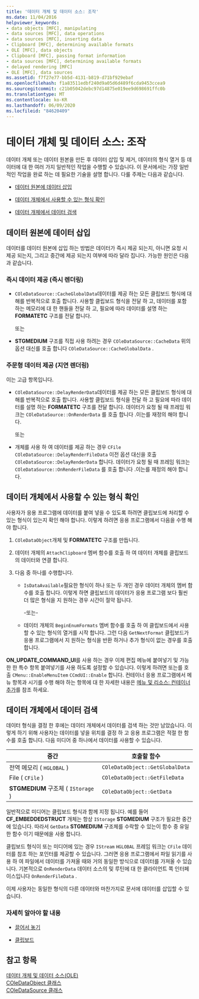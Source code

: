 ```yaml
---
title: '데이터 개체 및 데이터 소스: 조작'
ms.date: 11/04/2016
helpviewer_keywords:
- data objects [MFC], manipulating
- data sources [MFC], data operations
- data sources [MFC], inserting data
- Clipboard [MFC], determining available formats
- OLE [MFC], data objects
- Clipboard [MFC], passing format information
- data sources [MFC], determining available formats
- delayed rendering [MFC]
- OLE [MFC], data sources
ms.assetid: f7f27e77-bb5d-4131-b819-d71bf929ebaf
ms.openlocfilehash: f1a83511edbf240d9a05d6d489f6cda9453ccea9
ms.sourcegitcommit: c21b05042debc97d14875e019ee9d698691ffc0b
ms.translationtype: MT
ms.contentlocale: ko-KR
ms.lasthandoff: 06/09/2020
ms.locfileid: "84620409"
---
```

# <a name="data-objects-and-data-sources-manipulation"></a>데이터 개체 및 데이터 소스: 조작

데이터 개체 또는 데이터 원본을 만든 후 데이터 삽입 및 제거, 데이터의 형식 열거 등 데이터에 대 한 여러 가지 일반적인 작업을 수행할 수 있습니다. 이 문서에서는 가장 일반적인 작업을 완료 하는 데 필요한 기술을 설명 합니다. 다룰 주제는 다음과 같습니다.

- [데이터 원본에 데이터 삽입](#_core_inserting_data_into_a_data_source)

- [데이터 개체에서 사용할 수 있는 형식 확인](#_core_determining_the_formats_available_in_a_data_object)

- [데이터 개체에서 데이터 검색](#_core_retrieving_data_from_a_data_object)

## <a name="inserting-data-into-a-data-source"></a><a name="_core_inserting_data_into_a_data_source"></a>데이터 원본에 데이터 삽입

데이터를 데이터 원본에 삽입 하는 방법은 데이터가 즉시 제공 되는지, 아니면 요청 시 제공 되는지, 그리고 중간에 제공 되는지 여부에 따라 달라 집니다. 가능한 원인은 다음과 같습니다.

### <a name="supplying-data-immediately-immediate-rendering"></a>즉시 데이터 제공 (즉시 렌더링)

- `COleDataSource::CacheGlobalData`데이터를 제공 하는 모든 클립보드 형식에 대해를 반복적으로 호출 합니다. 사용할 클립보드 형식을 전달 하 고, 데이터를 포함 하는 메모리에 대 한 핸들을 전달 하 고, 필요에 따라 데이터를 설명 하는 **FORMATETC** 구조를 전달 합니다.

     또는

- **STGMEDIUM** 구조를 직접 사용 하려는 경우 `COleDataSource::CacheData` 위의 옵션 대신를 호출 합니다 `COleDataSource::CacheGlobalData` .

### <a name="supplying-data-on-demand-delayed-rendering"></a>주문형 데이터 제공 (지연 렌더링)

이는 고급 항목입니다.

- `COleDataSource::DelayRenderData`데이터를 제공 하는 모든 클립보드 형식에 대해를 반복적으로 호출 합니다. 사용할 클립보드 형식을 전달 하 고 필요에 따라 데이터를 설명 하는 **FORMATETC** 구조를 전달 합니다. 데이터가 요청 될 때 프레임 워크는 `COleDataSource::OnRenderData` 를 호출 합니다 .이는를 재정의 해야 합니다.

     또는

- 개체를 사용 하 여 데이터를 제공 하는 경우 `CFile` `COleDataSource::DelayRenderFileData` 이전 옵션 대신을 호출 `COleDataSource::DelayRenderData` 합니다. 데이터가 요청 될 때 프레임 워크는 `COleDataSource::OnRenderFileData` 를 호출 합니다 .이는를 재정의 해야 합니다.

## <a name="determining-the-formats-available-in-a-data-object"></a><a name="_core_determining_the_formats_available_in_a_data_object"></a>데이터 개체에서 사용할 수 있는 형식 확인

사용자가 응용 프로그램에 데이터를 붙여 넣을 수 있도록 하려면 클립보드에 처리할 수 있는 형식이 있는지 확인 해야 합니다. 이렇게 하려면 응용 프로그램에서 다음을 수행 해야 합니다.

1. `COleDataObject`개체 및 **FORMATETC** 구조를 만듭니다.

1. 데이터 개체의 `AttachClipboard` 멤버 함수를 호출 하 여 데이터 개체를 클립보드의 데이터와 연결 합니다.

1. 다음 중 하나를 수행합니다.

   - `IsDataAvailable`필요한 형식이 하나 또는 두 개인 경우 데이터 개체의 멤버 함수를 호출 합니다. 이렇게 하면 클립보드의 데이터가 응용 프로그램 보다 훨씬 더 많은 형식을 지 원하는 경우 시간이 절약 됩니다.

     \-또는-

   - 데이터 개체의 `BeginEnumFormats` 멤버 함수를 호출 하 여 클립보드에서 사용할 수 있는 형식의 열거를 시작 합니다. 그런 다음 `GetNextFormat` 클립보드가 응용 프로그램에서 지 원하는 형식을 반환 하거나 추가 형식이 없는 경우를 호출 합니다.

**ON_UPDATE_COMMAND_UI**를 사용 하는 경우 이제 편집 메뉴에 붙여넣기 및 가능한 한 특수 항목 붙여넣기를 사용 하도록 설정할 수 있습니다. 이렇게 하려면 또는를 호출 `CMenu::EnableMenuItem` `CCmdUI::Enable` 합니다. 컨테이너 응용 프로그램에서 메뉴 항목과 시기를 수행 해야 하는 항목에 대 한 자세한 내용은 [메뉴 및 리소스: 컨테이너 추가](menus-and-resources-container-additions.md)를 참조 하세요.

## <a name="retrieving-data-from-a-data-object"></a><a name="_core_retrieving_data_from_a_data_object"></a>데이터 개체에서 데이터 검색

데이터 형식을 결정 한 후에는 데이터 개체에서 데이터를 검색 하는 것만 남았습니다. 이렇게 하기 위해 사용자는 데이터를 넣을 위치를 결정 하 고 응용 프로그램은 적절 한 함수를 호출 합니다. 다음 미디어 중 하나에서 데이터를 사용할 수 있습니다.

|중간|호출할 함수|
|------------|----------------------|
|전역 메모리 ( `HGLOBAL` )|`COleDataObject::GetGlobalData`|
|File ( `CFile` )|`COleDataObject::GetFileData`|
|**STGMEDIUM** 구조체 ( `IStorage` )|`COleDataObject::GetData`|

일반적으로 미디어는 클립보드 형식과 함께 지정 됩니다. 예를 들어 **CF_EMBEDDEDSTRUCT** 개체는 항상 `IStorage` **STGMEDIUM** 구조가 필요한 중간에 있습니다. 따라서 `GetData` **STGMEDIUM** 구조체를 수락할 수 있는이 함수 중 유일한 함수 이기 때문에을 사용 합니다.

클립보드 형식이 또는 미디어에 있는 경우 `IStream` `HGLOBAL` 프레임 워크는 `CFile` 데이터를 참조 하는 포인터를 제공할 수 있습니다. 그러면 응용 프로그램에서 파일 읽기를 사용 하 여 파일에서 데이터를 가져올 때와 거의 동일한 방식으로 데이터를 가져올 수 있습니다. 기본적으로 `OnRenderData` 데이터 소스의 및 루틴에 대 한 클라이언트 쪽 인터페이스입니다 `OnRenderFileData` .

이제 사용자는 동일한 형식의 다른 데이터와 마찬가지로 문서에 데이터를 삽입할 수 있습니다.

### <a name="what-do-you-want-to-know-more-about"></a>자세히 알아야 할 내용

- [끌어서 놓기](drag-and-drop-ole.md)

- [클립보드](clipboard.md)

## <a name="see-also"></a>참고 항목

[데이터 개체 및 데이터 소스(OLE)](data-objects-and-data-sources-ole.md)<br/>
[COleDataObject 클래스](reference/coledataobject-class.md)<br/>
[COleDataSource 클래스](reference/coledatasource-class.md)
